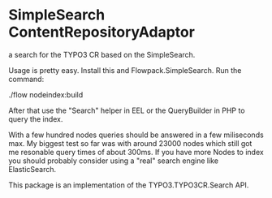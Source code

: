 SimpleSearch ContentRepositoryAdaptor
==============================================

a search for the TYPO3 CR based on the SimpleSearch.

Usage is pretty easy. Install this and Flowpack.SimpleSearch.
Run the command:

./flow nodeindex:build

After that use the "Search" helper in EEL or the QueryBuilder in PHP to query the index.

With a few hundred nodes queries should be answered in a few miliseconds max.
My biggest test so far was with around 23000 nodes which still got me resonable query times of about 300ms.
If you have more Nodes to index you should probably consider using a "real" search engine like ElasticSearch.

This package is an implementation of the TYPO3.TYPO3CR.Search API.
